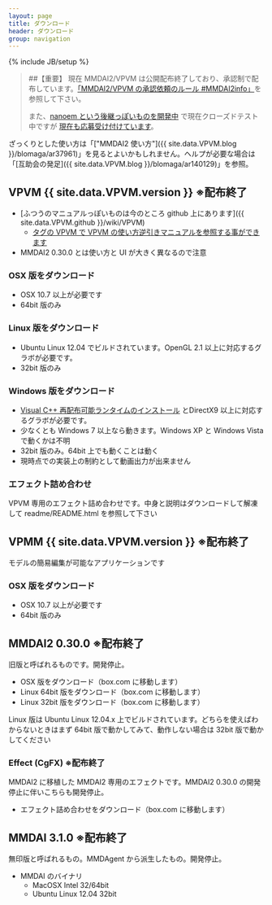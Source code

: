 ```yaml
---
layout: page
title: ダウンロード
header: ダウンロード
group: navigation
---
```

{% include JB/setup %}

>
> ##【重要】
> 現在 MMDAI2/VPVM は公開配布終了しており、承認制で配布しています。[「MMDAI2/VPVM の承認依頼のルール #MMDAI2info」]({{site.data.VPVM.blog}}/blomaga/ar656371)を参照して下さい。
>
> また、[nanoem という後継っぽいものを開発中](http://blog.hikarin.jp/2015/02/nanoem.html) で現在クローズドテスト中ですが [現在も応募受け付けています](http://goo.gl/forms/ByShRkf5KS)。
>

ざっくりとした使い方は「["MMDAI2 使い方"]({{ site.data.VPVM.blog }}/blomaga/ar37961)」を見るとよいかもしれません。ヘルプが必要な場合は「[互助会の発足]({{ site.data.VPVM.blog }}/blomaga/ar140129)」を参照。

VPVM {{ site.data.VPVM.version }} ※配布終了
-------------

 - [ふつうのマニュアルっぽいものは今のところ github 上にあります]({{ site.data.VPVM.github }}/wiki/VPVM)
   - [タグの VPVM で VPVM の使い方逆引きマニュアルを参照する事ができます](tags.html)
 - MMDAI2 0.30.0 とは使い方と UI が大きく異なるので注意

### OSX 版をダウンロード

 - OSX 10\.7 以上が必要です
 - 64bit 版のみ

### Linux 版をダウンロード

 - Ubuntu Linux 12.04 でビルドされています。OpenGL 2.1 以上に対応するグラボが必要です。
 - 32bit 版のみ

### Windows 版をダウンロード

 - [Visual C++ 再配布可能ランタイムのインストール](http://www.microsoft.com/ja-jp/download/details.aspx?id=30679) とDirectX9 以上に対応するグラボが必要です。
 - 少なくとも Windows 7 以上なら動きます。Windows XP と Windows Vista で動くかは不明
 - 32bit 版のみ。64bit 上でも動くことは動く
 - 現時点での実装上の制約として動画出力が出来ません

### エフェクト詰め合わせ

VPVM 専用のエフェクト詰め合わせです。中身と説明はダウンロードして解凍して readme/README.html を参照して下さい

VPMM {{ site.data.VPVM.version }} ※配布終了
-------------

モデルの簡易編集が可能なアプリケーションです

### OSX 版をダウンロード

 - OSX 10\.7 以上が必要です
 - 64bit 版のみ

MMDAI2 0.30.0 ※配布終了
-------------

旧版と呼ばれるものです。開発停止。

 -  OSX 版をダウンロード（box.com に移動します）
 -  Linux 64bit 版をダウンロード（box.com に移動します）
 -  Linux 32bit 版をダウンロード（box.com に移動します）

Linux 版は Ubuntu Linux 12.04.x 上でビルドされています。どちらを使えばわからないときはまず 64bit 版で動かしてみて、動作しない場合は 32bit 版で動かしてください

### Effect (CgFX) ※配布終了

MMDAI2 に移植した MMDAI2 専用のエフェクトです。MMDAI2 0.30.0 の開発停止に伴いこちらも開発停止。

 - エフェクト詰め合わせをダウンロード（box.com に移動します）

MMDAI 3.1.0 ※配布終了
-----------

無印版と呼ばれるもの。MMDAgent から派生したもの。開発停止。

 - MMDAI のバイナリ
   - MacOSX Intel 32/64bit
   - Ubuntu Linux 12.04 32bit

